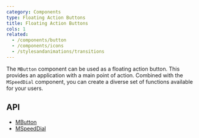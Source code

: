 ```yaml
---
category: Components
type: Floating Action Buttons
title: Floating Action Buttons
cols: 1
related:
  - /components/button
  - /components/icons
  - /stylesandanimations/transitions
---
```


The `MButton` component can be used as a floating action button. This provides an application with a main point of action. Combined with the `MSpeedDial` component, you can create a diverse set of functions available for your users.

## API

- [MButton](/api/MButton)
- [MSpeedDial](/api/MSpeedDial)
